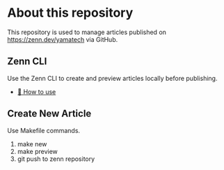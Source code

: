# About this repository

This repository is used to manage articles published on https://zenn.dev/yamatech via GitHub.


## Zenn CLI
Use the Zenn CLI to create and preview articles locally before publishing.
* [📘 How to use](https://zenn.dev/zenn/articles/zenn-cli-guide)

## Create New Article
Use Makefile commands.
1. make new
2. make preview
3. git push to zenn repository

